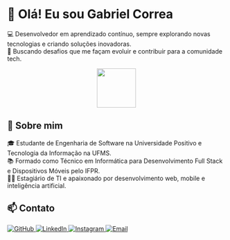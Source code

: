 # 👋 Olá! Eu sou Gabriel Correa  

💻 Desenvolvedor em aprendizado contínuo, sempre explorando novas tecnologias e criando soluções inovadoras.  
🚀 Buscando desafios que me façam evoluir e contribuir para a comunidade tech.  

<div align="center">
  <img src="https://m.media-amazon.com/images/I/715vwvP5ZEL.png" height="90" width="90">
</div>  

## 🚀 Sobre mim  
🎓 Estudante de Engenharia de Software na Universidade Positivo e Tecnologia da Informação na UFMS.  
📚 Formado como Técnico em Informática para Desenvolvimento Full Stack e Dispositivos Móveis pelo IFPR.  
👨‍💻 Estagiário de TI e apaixonado por desenvolvimento web, mobile e inteligência artificial.  

## 📫 Contato  
<p style="display:block;">
  <a href="https://github.com/gabrielc-neto" target="_blank">
    <img src="https://img.shields.io/badge/GitHub-181717?style=for-the-badge&logo=github&logoColor=white" alt="GitHub">
  </a>
  <a href="https://www.linkedin.com/in/gabriel-correa-neto/" target="_blank">
    <img src="https://img.shields.io/badge/LinkedIn-0077B5?style=for-the-badge&logo=linkedin&logoColor=white" alt="LinkedIn">
  </a>
  <a href="https://www.instagram.com/gabrielc.neto/" target="_blank">
    <img src="https://img.shields.io/badge/Instagram-E4405F?style=for-the-badge&logo=instagram&logoColor=white" alt="Instagram">
  </a>
  <a href="mailto:garielneto327@gmail.com">
    <img src="https://img.shields.io/badge/Email-D14836?style=for-the-badge&logo=gmail&logoColor=white" alt="Email">
  </a>
</p>

